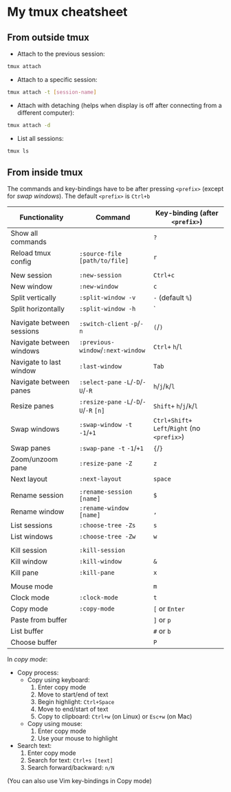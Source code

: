 # My tmux cheatsheet

## From outside tmux

- Attach to the previous session:
```bash
tmux attach
```
- Attach to a specific session:
```bash
tmux attach -t [session-name]
```
- Attach with detaching (helps when display is off after connecting from a different computer):
```bash
tmux attach -d
```
- List all sessions:
```bash
tmux ls
```

## From inside tmux

The commands and key-bindings have to be after pressing `<prefix>` (except for *swap windows*). The default `<prefix>` is `Ctrl+b`

| Functionality             | Command                                  | Key-binding (after `<prefix>`)               |
|---------------------------|------------------------------------------|----------------------------------------------|
| Show all commands         |                                          | `?`                                          |
| Reload tmux config        | `:source-file [path/to/file]`            | `r`                                          |
|                           |                                          |                                              |
| New session               | `:new-session`                           | `Ctrl+c`                                     |
| New window                | `:new-window`                            | `c`                                          |
| Split vertically          | `:split-window -v`                       | `-` (default `%`)                            |
| Split horizontally        | `:split-window -h`                       | `|` or `_` (default `"`)                     |
|                           |                                          |                                              |
| Navigate between sessions | `:switch-client` `-p`/`-n`               | `(`/`)`                                      |
| Navigate between windows  | `:previous-window`/`:next-window`        | `Ctrl+` `h`/`l`                              |
| Navigate to last window   | `:last-window`                           | `Tab`                                        |
| Navigate between panes    | `:select-pane` `-L`/`-D`/`-U`/`-R`       | `h`/`j`/`k`/`l`                              |
| Resize panes              | `:resize-pane` `-L`/`-D`/`-U`/`-R` `[n]` | `Shift+` `h`/`j`/`k`/`l`                     |
| Swap windows              | `:swap-window -t` `-1`/`+1`              | `Ctrl+Shift+` `Left`/`Right` (no `<prefix>`) |
| Swap panes                | `:swap-pane -t` `-1`/`+1`                | `{`/`}`                                      |
| Zoom/unzoom pane          | `:resize-pane -Z`                        | `z`                                          |
| Next layout               | `:next-layout`                           | `space`                                      |
|                           |                                          |                                              |
| Rename session            | `:rename-session [name]`                 | `$`                                          |
| Rename window             | `:rename-window [name]`                  | `,`                                          |
| List sessions             | `:choose-tree -Zs`                       | `s`                                          |
| List windows              | `:choose-tree -Zw`                       | `w`                                          |
|                           |                                          |                                              |
| Kill session              | `:kill-session`                          |                                              |
| Kill window               | `:kill-window`                           | `&`                                          |
| Kill pane                 | `:kill-pane`                             | `x`                                          |
|                           |                                          |                                              |
| Mouse mode                |                                          | `m`                                          |
| Clock mode                | `:clock-mode`                            | `t`                                          |
| Copy mode                 | `:copy-mode`                             | `[` or `Enter`                               |
| Paste from buffer         |                                          | `]` or `p`                                   |
| List buffer               |                                          | `#` or `b`                                   |
| Choose buffer             |                                          | `P`                                          |


In *copy mode*:
- Copy process:
    - Copy using keyboard:
        1. Enter copy mode
        2. Move to start/end of text
        3. Begin highlight:   `Ctrl+Space`
        4. Move to end/start of text
        5. Copy to clipboard: `Ctrl+w` (on Linux) or `Esc+w` (on Mac)
    - Copy using mouse:
        1. Enter copy mode
        2. Use your mouse to highlight
- Search text:
    1. Enter copy mode
    2. Search for text: `Ctrl+s [text]`
    3. Search forward/backward: `n/N`

(You can also use Vim key-bindings in Copy mode)
